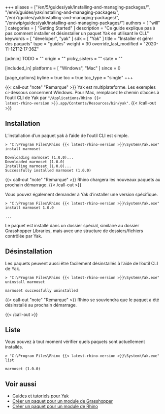 +++
aliases = ["/en/5/guides/yak/installing-and-managing-packages/", "/en/6/guides/yak/installing-and-managing-packages/", "/en/7/guides/yak/installing-and-managing-packages/", "/en/wip/guides/yak/installing-and-managing-packages/"]
authors = [ "will" ]
categories = [ "Getting Started" ]
description = "Ce guide explique pas à pas comment installer et désinstaller un paquet Yak en utilisant le CLI."
keywords = [ "developer", "yak" ]
sdk = [ "Yak" ]
title = "Installer et gérer des paquets"
type = "guides"
weight = 30
override_last_modified = "2020-11-12T12:17:36Z"

[admin]
TODO = ""
origin = ""
picky_sisters = ""
state = ""

[included_in]
platforms = [ "Windows", "Mac" ]
since = 0

[page_options]
byline = true
toc = true
toc_type = "single"
+++

{{< call-out "note" "Remarque" >}}
Yak est multiplateforme. Les exemples ci-dessous concernent Windows.
Pour Mac, remplacez le chemin d’accès à l’outil CLI de Yak par
<code>"/Applications/Rhino {{< latest-rhino-version >}}.app/Contents/Resources/bin/yak"</code>.
{{< /call-out >}}



## Installation

L’installation d’un paquet yak à l’aide de l’outil CLI est simple.

```commandline
> "C:\Program Files\Rhino {{< latest-rhino-version >}}\System\Yak.exe" install marmoset

Downloading marmoset (1.0.0)...
Downloaded marmoset (1.0.0)
Installing marmoset (1.0.0)...
Successfully installed marmoset (1.0.0)
```

{{< call-out "note" "Remarque" >}}
Rhino chargera les nouveaux paquets au prochain démarrage.
{{< /call-out >}}

Vous pouvez également demander à Yak d’installer une version spécifique.

```commandline
> "C:\Program Files\Rhino {{< latest-rhino-version >}}\System\Yak.exe" install marmoset 1.0.0

...
```

Le paquet est installé dans un dossier spécial, similaire au dossier Grasshopper Libraries, mais avec une structure de dossiers/fichiers contrôlée par Yak.



## Désinstallation

Les paquets peuvent aussi être facilement désinstallés à l’aide de l’outil CLI de Yak.

```commandline
> "C:\Program Files\Rhino {{< latest-rhino-version >}}\System\Yak.exe" uninstall marmoset

marmoset successfully uninstalled
```

{{< call-out "note" "Remarque" >}}
Rhino se souviendra que le paquet a été désinstallé au prochain démarrage.

{{< /call-out >}}


## Liste

Vous pouvez à tout moment vérifier quels paquets sont actuellement installés.

```commandline
> "C:\Program Files\Rhino {{< latest-rhino-version >}}\System\Yak.exe" list

marmoset (1.0.0)
```

## Voir aussi

- [Guides et tutoriels pour Yak](/guides/yak/)
- [Créer un paquet pour un module de Grasshopper](/guides/yak/creating-a-grasshopper-plugin-package/)
- [Créer un paquet pour un module de Rhino](/guides/yak/creating-a-rhino-plugin-package/)
